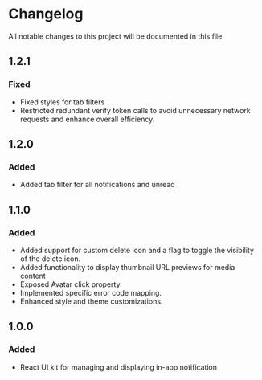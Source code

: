 # Changelog

All notable changes to this project will be documented in this file.

## 1.2.1

### Fixed

- Fixed styles for tab filters
- Restricted redundant verify token calls to avoid unnecessary network requests and enhance overall efficiency.

## 1.2.0

### Added

- Added tab filter for all notifications and unread

## 1.1.0

### Added

- Added support for custom delete icon and a flag to toggle the visibility of the delete icon.
- Added functionality to display thumbnail URL previews for media content
- Exposed Avatar click property.
- Implemented specific error code mapping.
- Enhanced style and theme customizations. 


## 1.0.0 

### Added

- React UI kit for managing and displaying in-app notification

